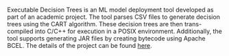 Executable Decision Trees is an ML model deployment tool developed as part of an academic project. The tool parses CSV files to generate decision trees using the CART algorithm. These decision trees are then trans-compiled into C/C++ for execution in a POSIX environment. Additionally, the tool supports generating JAR files by creating bytecode using Apache BCEL. The details of the project can be found <a href="https://github.com/sandhyakamath/ExecutableDecisionTree/blob/main/Executable%20Decision%20Tree.pdf"> here</a>.





